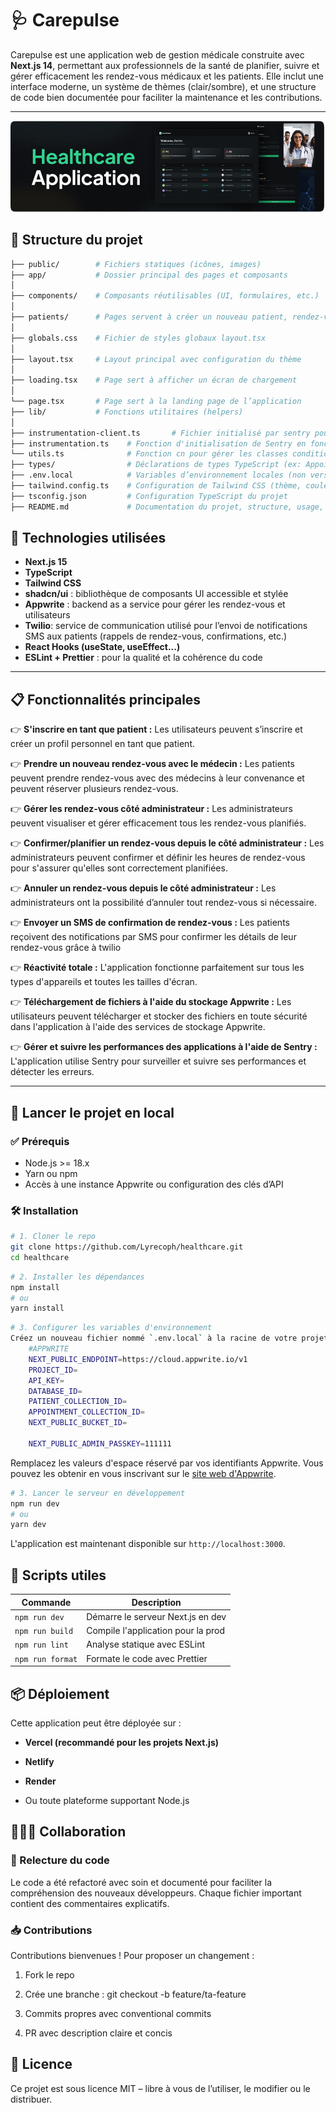 # 🩺 Carepulse

Carepulse est une application web de gestion médicale construite avec **Next.js 14**, permettant aux professionnels de la santé de planifier, suivre et gérer efficacement les rendez-vous médicaux et les patients. Elle inclut une interface moderne, un système de thèmes (clair/sombre), et une structure de code bien documentée pour faciliter la maintenance et les contributions.

---

![Carepulse](public/assets/images/heathcareApp-img.png)


## 📁 Structure du projet

```bash
├── public/        # Fichiers statiques (icônes, images) 
├── app/           # Dossier principal des pages et composants 
│ 
├── components/    # Composants réutilisables (UI, formulaires, etc.) 
│ 
├── patients/      # Pages servent à créer un nouveau patient, rendez-vous 
│ 
├── globals.css    # Fichier de styles globaux layout.tsx 
│ 
├── layout.tsx     # Layout principal avec configuration du thème 
│
├── loading.tsx    # Page sert à afficher un écran de chargement
│ 
└── page.tsx       # Page sert à la landing page de l’application 
├── lib/           # Fonctions utilitaires (helpers) 
│ 
├── instrumentation-client.ts       # Fichier initialisé par sentry pour le client (navigateur)
├── instrumentation.ts    # Fonction d'initialisation de Sentry en fonction du runtime utilisé 
└── utils.ts              # Fonction cn pour gérer les classes conditionnelles 
├── types/                # Déclarations de types TypeScript (ex: Appointment) 
├── .env.local            # Variables d’environnement locales (non versionnées)
├── tailwind.config.ts    # Configuration de Tailwind CSS (thème, couleurs, breakpoints)
├── tsconfig.json         # Configuration TypeScript du projet
├── README.md             # Documentation du projet, structure, usage, et informations générales.

```

## 🧰 Technologies utilisées

- **Next.js 15**
- **TypeScript**
- **Tailwind CSS**
- **shadcn/ui** : bibliothèque de composants UI accessible et stylée
- **Appwrite** : backend as a service pour gérer les rendez-vous et utilisateurs
- **Twilio**:  service de communication utilisé pour l’envoi de notifications SMS aux patients  (rappels de rendez-vous, confirmations, etc.)
- **React Hooks (useState, useEffect...)**
- **ESLint + Prettier** : pour la qualité et la cohérence du code

---

## 📋 Fonctionnalités principales

👉 **S'inscrire en tant que patient :**  Les utilisateurs peuvent s’inscrire et créer un profil personnel en tant que patient.

👉 **Prendre un nouveau rendez-vous avec le médecin :**  Les patients peuvent prendre rendez-vous avec des médecins à leur convenance et peuvent réserver plusieurs rendez-vous.

👉 **Gérer les rendez-vous côté administrateur :**  Les administrateurs peuvent visualiser et gérer efficacement tous les rendez-vous planifiés.

👉 **Confirmer/planifier un rendez-vous depuis le côté administrateur :**  Les administrateurs peuvent confirmer et définir les heures de rendez-vous pour s'assurer qu'elles sont correctement planifiées.

👉 **Annuler un rendez-vous depuis le côté administrateur :**  Les administrateurs ont la possibilité d’annuler tout rendez-vous si nécessaire.

👉 **Envoyer un SMS de confirmation de rendez-vous :**  Les patients reçoivent des notifications par SMS pour confirmer les détails de leur rendez-vous grâce à twilio

👉 **Réactivité totale :**  L'application fonctionne parfaitement sur tous les types d'appareils et toutes les tailles d'écran.

👉 **Téléchargement de fichiers à l'aide du stockage Appwrite :**  Les utilisateurs peuvent télécharger et stocker des fichiers en toute sécurité dans l'application à l'aide des services de stockage Appwrite.

👉 **Gérer et suivre les performances des applications à l'aide de Sentry :**  L'application utilise Sentry pour surveiller et suivre ses performances et détecter les erreurs.

---

## 🚀 Lancer le projet en local

### ✅ Prérequis

- Node.js >= 18.x
- Yarn ou npm
- Accès à une instance Appwrite ou configuration des clés d’API

### 🛠 Installation

```bash
# 1. Cloner le repo
git clone https://github.com/Lyrecoph/healthcare.git
cd healthcare
```

```bash
# 2. Installer les dépendances
npm install
# ou
yarn install
```

```bash
# 3. Configurer les variables d'environnement
Créez un nouveau fichier nommé `.env.local` à la racine de votre projet et ajoutez le contenu suivant :
    #APPWRITE
    NEXT_PUBLIC_ENDPOINT=https://cloud.appwrite.io/v1
    PROJECT_ID=
    API_KEY=
    DATABASE_ID=
    PATIENT_COLLECTION_ID=
    APPOINTMENT_COLLECTION_ID=
    NEXT_PUBLIC_BUCKET_ID=

    NEXT_PUBLIC_ADMIN_PASSKEY=111111
```
Remplacez les valeurs d'espace réservé par vos identifiants Appwrite. Vous pouvez les obtenir en vous inscrivant sur le [site web d'Appwrite](https://appwrite.io/).

```bash
# 3. Lancer le serveur en développement
npm run dev
# ou
yarn dev
```
L'application est maintenant disponible sur `http://localhost:3000`.

## 🧪 Scripts utiles

| Commande        | Description                          |
|-----------------|--------------------------------------|
| `npm run dev`   | Démarre le serveur Next.js en dev    |
| `npm run build` | Compile l'application pour la prod   |
| `npm run lint`  | Analyse statique avec ESLint         |
| `npm run format`| Formate le code avec Prettier        |

## 📦 Déploiement
Cette application peut être déployée sur :

- **Vercel (recommandé pour les projets Next.js)**

- **Netlify**

- **Render**

- Ou toute plateforme supportant Node.js

## 👨‍👩‍👧 Collaboration

### 🔄 Relecture du code

Le code a été refactoré avec soin et documenté pour faciliter la compréhension des nouveaux développeurs. Chaque fichier important contient des commentaires explicatifs.

### 📥 Contributions

Contributions bienvenues ! Pour proposer un changement :

1. Fork le repo

2. Crée une branche : git checkout -b feature/ta-feature

3. Commits propres avec conventional commits

4. PR avec description claire et concis


## 📝 Licence

Ce projet est sous licence MIT – libre à vous de l’utiliser, le modifier ou le distribuer.